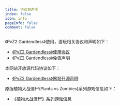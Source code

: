 ```yaml
---
title: 协议和声明
index: false
icon: info
pageInfo: false
comment: false
---
```

《PvZ2 Gardendless》使用，游玩相关协议和声明如下：

- [《PvZ2 Gardendless》使用协议](Agreement.md)
- [《PvZ2 Gardendless》免责声明](Disclaimer.md)

本网站开放源代码协议如下：

- [《PvZ2 Gardendless》网站开源声明](OpenSource.md)

原版植物大战僵尸(Plants vs Zombies)系列游戏信息如下：

- [《植物大战僵尸》系列游戏信息](PvZinfo.md)
